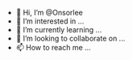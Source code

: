 - 👋 Hi, I’m @Onsorlee
- 👀 I’m interested in ...
- 🌱 I’m currently learning ...
- 💞️ I’m looking to collaborate on ...
- 📫 How to reach me ...

<!---
Onsorlee/Onsorlee is a ✨ special ✨ repository because its `README.md` (this file) appears on your GitHub profile.
You can click the Preview link to take a look at your changes.
--->
